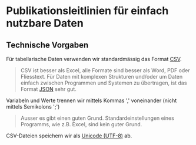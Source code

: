 
# Publikationsleitlinien für einfach nutzbare Daten

## Technische Vorgaben

Für tabellarische Daten verwenden wir standardmässig das Format [CSV](http://opendatahandbook.org/glossary/en/terms/csv/).

> CSV ist besser als Excel, alle Formate sind besser als Word, PDF oder Fliesstext.
> Für Daten mit komplexen Strukturen und/oder um Daten einfach zwischen Programmen und Systemen zu übertragen, ist das Format [JSON](http://opendatahandbook.org/glossary/en/terms/json/) sehr gut.

Variabeln und Werte trennen wir mittels Kommas ',' voneinander (nicht mittels Semikolons ';')

> Ausser es gibt einen guten Grund. Standardeinstellungen eines Programms, wie z.B. Excel, sind kein guter Grund.

CSV-Dateien speichern wir als [Unicode (UTF-8)](https://github.com/openZH/mdd-ogd-handbook/blob/main/publikationsleitlinien/UTF-8-kodieren.md) ab.

##
